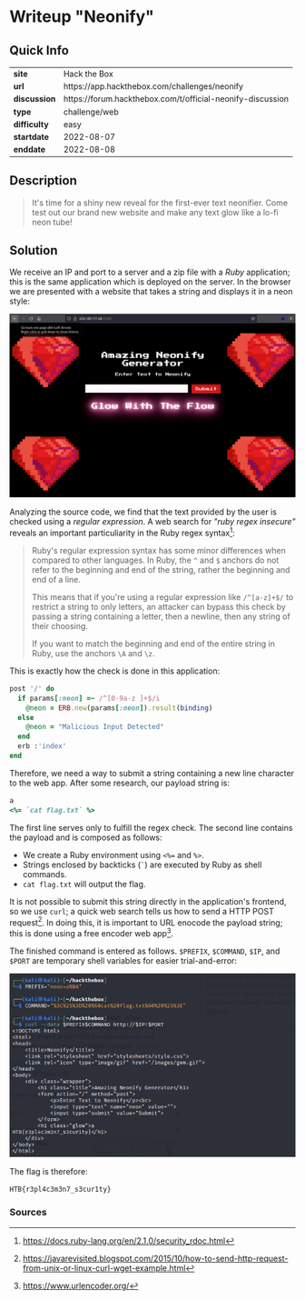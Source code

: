 # Writeup "Neonify"

## Quick Info

<table>
   <tr><td><b> site       </b></td><td> Hack the Box                                               </td></tr>
   <tr><td><b> url        </b></td><td> https://app.hackthebox.com/challenges/neonify              </td></tr>
   <tr><td><b> discussion </b></td><td> https://forum.hackthebox.com/t/official-neonify-discussion </td></tr>
   <tr><td><b> type       </b></td><td> challenge/web                                              </td></tr>
   <tr><td><b> difficulty </b></td><td> easy                                                       </td></tr>
   <tr><td><b> startdate  </b></td><td> 2022-08-07                                                 </td></tr>
   <tr><td><b> enddate    </b></td><td> 2022-08-08                                                 </td></tr>
</table>

## Description

> It's time for a shiny new reveal for the first-ever text neonifier. Come test out our brand new website and make any text glow like a lo-fi neon tube!

## Solution

We receive an IP and port to a server and a zip file with a _Ruby_ application; this is the same application which is deployed on the server. In the browser we are presented with a website that takes a string and displays it in a neon style:

<p align="center">
   <img src="includes/neonify-01.png" />
</p>

Analyzing the source code, we find that the text provided by the user is checked using a _regular expression_. A web search for _"ruby regex insecure"_ reveals an important particuliarity in the Ruby regex syntax[^1]:

> Ruby's regular expression syntax has some minor differences when compared to other languages. In Ruby, the `^` and `$` anchors do not refer to the beginning and end of the string, rather the beginning and end of a line.
> 
> This means that if you're using a regular expression like `/^[a-z]+$/` to restrict a string to only letters, an attacker can bypass this check by passing a string containing a letter, then a newline, then any string of their choosing.
> 
> If you want to match the beginning and end of the entire string in Ruby, use the anchors `\A` and `\z`.

This is exactly how the check is done in this application:

``` Ruby
post '/' do
  if params[:neon] =~ /^[0-9a-z ]+$/i
    @neon = ERB.new(params[:neon]).result(binding)
  else
    @neon = "Malicious Input Detected"
  end
  erb :'index'
end
```

Therefore, we need a way to submit a string containing a new line character to the web app. After some research, our payload string is:

``` Ruby
a
<%= `cat flag.txt` %>
```

The first line serves only to fulfill the regex check. The second line contains the payload and is composed as follows:

 - We create a Ruby environment using `<%=` and `%>`.
 - Strings enclosed by backticks (`` ` ``) are executed by Ruby as shell commands.
 - `cat flag.txt` will output the flag.

It is not possible to submit this string directly in the application's frontend, so we use `curl`; a quick web search tells us how to send a HTTP POST request[^2]. In doing this, it is important to URL enocode the payload string; this is done using a free encoder web app[^3].

The finished command is entered as follows. `$PREFIX`, `$COMMAND`, `$IP`, and `$PORT` are temporary shell variables for easier trial-and-error:

<p align="center">
   <img src="includes/neonify-02.png" />
</p>

The flag is therefore:

```
HTB{r3pl4c3m3n7_s3cur1ty}
```

### Sources

[^1]: https://docs.ruby-lang.org/en/2.1.0/security_rdoc.html
[^2]: https://javarevisited.blogspot.com/2015/10/how-to-send-http-request-from-unix-or-linux-curl-wget-example.html
[^3]: https://www.urlencoder.org/
